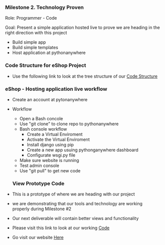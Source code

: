 ### Milestone 2. Technology Proven

Role: Programmer - Code

Goal: Present a simple application hosted live to prove we are heading in the right direction with this project

* Build simple app 
* Build simple templates
* Host application at pythonanywhere

### Code Structure for eShop Project
* Use the following link to look at the tree structure of our [Code Structure](CodeStructure.md)

### eShop - Hosting application live workflow
* Create an account at pytonanywhere
* Workflow
    * Open a Bash concole
    * Use "git clone" to clone repo to pythonanywhere
    * Bash console workflow
        * Create a Virtual Enviroment
        * Activate the Virtual Enviroment
        * Install django using pip
        * Create a new app usuing pythonganywhere dashboard
        * Configurate wsgi.py file 
    * Make sure website is running 
    * Test admin console 
    * Use "git pull" to get new code

    ### View Prototype Code
* This is a prototype of where we are heading with our project
* we are demonstrating that our tools and technology are working properly during Milestone #2
* Our next deliverable will contain better views and functionality
* Please visit this link to look at our working [Code](https://github.com/Eshop-project/eShop)
* Go visit our website [Here](http://EshopProject.pythonanywhere.com)

